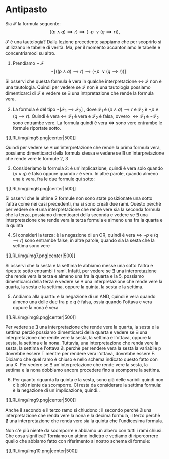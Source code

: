 # Antipasto

Sia $\mathcal{F}$ la formula seguente:
$$((p \land q)\implies r)\implies(\lnot p \ \lor(q \implies r)), $$

$\mathcal {F}$ è una tautologia? Dalla lezione precedente sappiamo che per scoprirlo si utilizzano le tabelle di verità. Ma, per il momento accantoniamo le tabelle e concentriamoci su altro.

1. Prendiamo $\lnot \ \mathcal F$ 
$$\lnot [((p \land q ) \implies r) \implies (\lnot p \ \lor (q \implies r))]$$

Si osservi che questa formula è vera in qualche interpretazione $\iff$ $\mathcal F$ non è una tautologia. Quindi per vedere se $\mathcal F$ non è una tautologia possiamo dimenticarci di $\mathcal F$ e vedere se $\exists$ una intrpretazione che rende la formula vera.

2. La formula è del tipo $\lnot [\mathcal F_{1} \implies \mathcal F_2]$ , dove $\mathcal F_1$ è $(p \land q)\implies r$  e $\mathcal F_2$ è $\lnot p \lor (q \implies r).$ Quindi è vera $\iff$ $\mathcal F_1$ è vera e $\mathcal F_2$ è falsa, ovvero $\iff \mathcal F_1$ e $\lnot \mathcal F_2$ sono entrambe vere. La formula quindi è vera $\iff$ sono vere entrambe le formule riportate sotto.

![[LRL/img/img5.png|center|500]]

Quindi per vedere se $\exists$ un'interpretazione che rende la prima formula vera, possiamo dimenticarci della formula stessa e vedere se $\exists$ un'interpretazione che rende vere le formule 2, 3

3. Consideriamo la formula 2: è un'implicazione, quindi è vera solo quando $(p\land q)$ è falso oppure quando $r$ è vero. In altre parole, quando almeno una è vera, fra le due formule quì sotto:

![[LRL/img/img6.png|center|500]]

Si osservi che le ultime 2 formule non sono state posizionate una sotto l'altra come nei casi precedenti, ma si sono creati due rami. Questo perchè per vedere se $\exists$ una interpretazione che rende vere sia la seconda formula che la terza, possiamo dimenticarci della seconda e vedere se $\exists$ una interpretazione che rende vera la terza formula e almeno una fra la quarta e la quinta

4. Si consideri la terza: è la negazione di un OR, quindi è vera $\iff$ $\lnot p$ e $(q\implies r)$ sono entrambe false, in altre parole, quando sia la sesta che la settima sono vere

![[LRL/img/img7.png|center|500]]

Si osservi che la sesta e la settima le abbiamo messe una sotto l'altra e ripetute sotto entrambi i rami. Infatti, per vedere se $\exists$ una interpretazione che rende vera la terza e almeno una fra la quarta e la 5, possiamo dimenticarci della terza e vedere se $\exists$ una interpretazione che rende vere la quarta, la sesta e la settima, oppure la quinta, la sesta e la settima.

5. Andiamo alla quarta: è la negazione  di un AND, quindi è vera quando almeno una delle due fra p e q è falsa, ossia quando l'ottava e vera oppure la nona è vera

![[LRL/img/img8.png|center|500]]

Per vedere se $\exists$ una interpretazione che rende vere la quarta, la sesta e la settima perciò possiamo dimenticarci della quarta e vedere se $\exists$ una interpretazione che rende vere la sesta, la settima e l'ottava, oppure la sesta, la settima e la nona. Tuttavia, una interpretazione che renda vere la sesta, la settima e l'ottava $\nexists$, perchè per rendere vera la sesta la variabile p dovrebbe essere T mentre per rendere vera l'ottava, dovrebbe essere F. Diciamo che quel ramo è chiuso e nello schema indicato questo fatto con una X. Per vedere se $\exists$ un'interpretazione che rende vere la sesta, la settima e la nona dobbiamo ancora procedere fino a scomporre la settima.

6. Per quanto riguarda la quinta e la sesta, sono già delle varibili quindi non c'è più niente da scomporre. Ci resta da considerare la settima formula: è la negazione di un'implicazione, quindi..

![[LRL/img/img9.png|center|500]]

Anche il secondo e il terzo ramo si chiudono : il secondo perchè $\nexists$ una interpretazione che renda vere la nona e la decima formula, il terzo perchè $\nexists$ una interpretazione che renda vere sia la quinta che l'undicesima formula.

Non c'è più niente da scomporre e abbiamo un albero con tutti i rami chiusi. Che cosa significa? Torniamo un attimo indietro e vediamo di ripercorrere quello che abbiamo fatto con riferimento al nostro schema di formule:

![[LRL/img/img10.png|center|500]]

